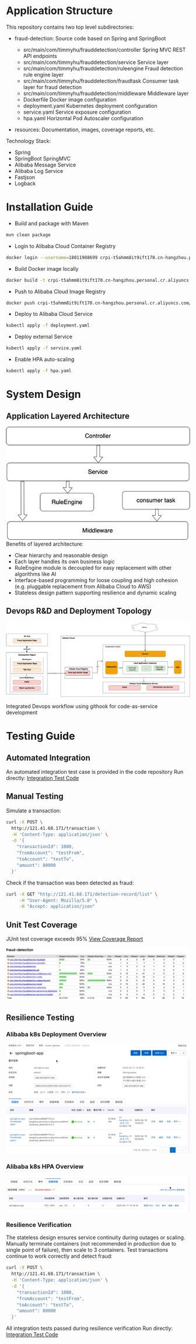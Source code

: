 # Application Structure
This repository contains two top level subdirectories:
- fraud-detection: Source code based on Spring and SpringBoot
  * src/main/com/timmyhu/frauddetection/controller     Spring MVC REST API endpoints
  * src/main/com/timmyhu/frauddetection/service        Service layer
  * src/main/com/timmyhu/frauddetection/ruleengine     Fraud detection rule engine layer  
  * src/main/com/timmyhu/frauddetection/fraudtask      Consumer task layer for fraud detection
  * src/main/com/timmyhu/frauddetection/middleware     Middleware layer
  * Dockerfile   Docker image configuration
  * deployment.yaml  Kubernetes deployment configuration
  * service.yaml  Service exposure configuration
  * hpa.yaml     Horizontal Pod Autoscaler configuration

- resources: Documentation, images, coverage reports, etc.

Technology Stack:
- Spring
- SpringBoot SpringMVC
- Alibaba Message Service
- Alibaba Log Service
- Fastjson
- Logback

# Installation Guide

- Build and package with Maven
```bash
mvn clean package
```

- Login to Alibaba Cloud Container Registry
```bash
docker login --username=18011988699 crpi-t5ahmm8it9ift170.cn-hangzhou.personal.cr.aliyuncs.com
```

- Build Docker image locally
```bash
docker build -t crpi-t5ahmm8it9ift170.cn-hangzhou.personal.cr.aliyuncs.com/timmyhu/fraud_detection:0.0.2 .
```

- Push to Alibaba Cloud Image Registry
```bash
docker push crpi-t5ahmm8it9ift170.cn-hangzhou.personal.cr.aliyuncs.com/timmyhu/fraud_detection:0.0.2
```

- Deploy to Alibaba Cloud Service
```bash
kubectl apply -f deployment.yaml
```

- Deploy external Service
```bash
kubectl apply -f service.yaml
```

- Enable HPA auto-scaling
```bash
kubectl apply -f hpa.yaml
```

# System Design
## Application Layered Architecture
<center><img src="resources/images/application_layer.jpg"></center>
Benefits of layered architecture:

- Clear hierarchy and reasonable design
- Each layer handles its own business logic
- RuleEngine module is decoupled for easy replacement with other algorithms like AI
- Interface-based programming for loose coupling and high cohesion (e.g. pluggable replacement from Alibaba Cloud to AWS)
- Stateless design pattern supporting resilience and dynamic scaling

## Devops R&D and Deployment Topology
<center><img src="resources/images/deploy_on_alibaba_cloud.jpg"></center>

Integrated Devops workflow using githook for code-as-service development

# Testing Guide
## Automated Integration
An automated integration test case is provided in the code repository
Run directly: [Integration Test Code](fraud-detection/src/test/java/com/timmyhu/frauddetection/intergratetest/FraudDetectionIntegrationTest.java)
## Manual Testing
Simulate a transaction:
```bash
curl -X POST \
  http://121.41.68.171/transaction \
  -H 'Content-Type: application/json' \
  -d '{
    "transactionId": 1000,
    "fromAccount": "testFrom",
    "toAccount": "testTo", 
    "amount": 80000
  }'
```
Check if the transaction was been detected as fraud:
```bash
curl -X GET "http://121.41.68.171/detection-record/list" \
     -H "User-Agent: Mozilla/5.0" \
     -H "Accept: application/json"
```
## Unit Test Coverage
JUnit test coverage exceeds 95%
[View Coverage Report](resources/jacoco/index.html)

<center><img src="resources/images/test_coverage.png" ></center>

## Resilience Testing
### Alibaba k8s Deployment Overview
<center><img src="resources/images/alibaba_k8s_origin.png" ></center>

### Alibaba k8s HPA Overview
<center><img src="resources/images/hpa.png"></center>

### Resilience Verification
The stateless design ensures service continuity during outages or scaling. 
Manually terminate containers (not recommended in production due to single point of failure), 
then scale to 3 containers. 
Test transactions continue to work correctly and detect fraud:
```bash
curl -X POST \
  http://121.41.68.171/transaction \
  -H 'Content-Type: application/json' \
  -d '{
    "transactionId": 1000,
    "fromAccount": "testFrom",
    "toAccount": "testTo", 
    "amount": 80000
  }'
```
All integration tests passed during resilience verification
Run directly: [Integration Test Code](fraud-detection/src/test/java/com/timmyhu/frauddetection/intergratetest/FraudDetectionIntegrationTest.java)
